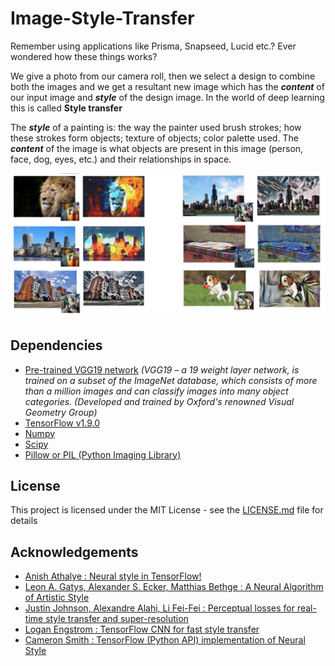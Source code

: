 # Image-Style-Transfer
Remember using applications like Prisma, Snapseed, Lucid etc.? Ever wondered how these things works?

We give a photo from our camera roll, then we select a design to combine both the images and we get a resultant new image which has the **_content_** of our input image and **_style_** of the design image. In the world of deep learning this is called **Style transfer**

The **_style_** of a painting is: the way the painter used brush strokes; how these strokes form objects; texture of objects; color palette used.
The **_content_** of the image is what objects are present in this image (person, face, dog, eyes, etc.) and their relationships in space.

![Alt Text](./Images/Collage.png)

## Dependencies
- [Pre-trained VGG19 network](http://www.vlfeat.org/matconvnet/models/beta16/imagenet-vgg-verydeep-19.mat) 
    _(VGG19 – a 19 weight layer network, is trained on a subset of the ImageNet database, which consists of more than a million images and can classify images into many object categories. (Developed and trained by Oxford's renowned Visual Geometry Group)_
- [TensorFlow v1.9.0](https://www.tensorflow.org/install/#download-and-setup)
- [Numpy](https://github.com/numpy/numpy/blob/master/INSTALL.rst.txt) 
- [Scipy](https://github.com/scipy/scipy/blob/master/INSTALL.rst.txt)
- [Pillow or PIL (Python Imaging Library)](http://pillow.readthedocs.io/en/3.3.x/installation.html#installation)

## License
This project is licensed under the MIT License - see the [LICENSE.md](./LICENSE) file for details

## Acknowledgements
- [Anish Athalye : Neural style in TensorFlow!](https://github.com/anishathalye/neural-style)
- [Leon A. Gatys, Alexander S. Ecker, Matthias Bethge : A Neural Algorithm of Artistic Style](https://github.com/leongatys/fast-neural-style)
- [Justin Johnson, Alexandre Alahi, Li Fei-Fei : Perceptual losses for real-time style transfer and super-resolution](https://github.com/jcjohnson/fast-neural-style)
- [Logan Engstrom : TensorFlow CNN for fast style transfer](https://github.com/lengstrom/fast-style-transfer/)
- [Cameron Smith : TensorFlow (Python API) implementation of Neural Style ](https://github.com/cysmith/neural-style-tf)

